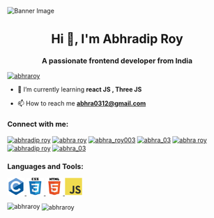
![Banner Image](https://user-images.githubusercontent.com/74038190/212750672-2f3f2b50-c84f-4ed8-a60a-849ae69ff9df.gifwidth=500)
<h1 align="center">Hi 👋, I'm Abhradip Roy</h1>
<h3 align="center">A passionate frontend developer from India</h3>

<p align="left"> <a href="https://github.com/ryo-ma/github-profile-trophy"><img src="https://github-profile-trophy.vercel.app/?username=abhraroy" alt="abhraroy" /></a> </p>

- 🌱 I’m currently learning **react JS , Three JS**

- 📫 How to reach me **abhra0312@gmail.com**

<h3 align="left">Connect with me:</h3>
<p align="left">
<a href="https://linkedin.com/in/abhradip roy" target="blank"><img align="center" src="https://raw.githubusercontent.com/rahuldkjain/github-profile-readme-generator/master/src/images/icons/Social/linked-in-alt.svg" alt="abhradip roy" height="30" width="40" /></a>
<a href="https://fb.com/abhra roy" target="blank"><img align="center" src="https://raw.githubusercontent.com/rahuldkjain/github-profile-readme-generator/master/src/images/icons/Social/facebook.svg" alt="abhra roy" height="30" width="40" /></a>
<a href="https://instagram.com/abhra_roy003" target="blank"><img align="center" src="https://raw.githubusercontent.com/rahuldkjain/github-profile-readme-generator/master/src/images/icons/Social/instagram.svg" alt="abhra_roy003" height="30" width="40" /></a>
<a href="https://www.codechef.com/users/abhra_03" target="blank"><img align="center" src="https://cdn.jsdelivr.net/npm/simple-icons@3.1.0/icons/codechef.svg" alt="abhra_03" height="30" width="40" /></a>
<a href="https://www.hackerrank.com/abhra roy" target="blank"><img align="center" src="https://raw.githubusercontent.com/rahuldkjain/github-profile-readme-generator/master/src/images/icons/Social/hackerrank.svg" alt="abhra roy" height="30" width="40" /></a>
<a href="https://www.leetcode.com/abhradip roy" target="blank"><img align="center" src="https://raw.githubusercontent.com/rahuldkjain/github-profile-readme-generator/master/src/images/icons/Social/leet-code.svg" alt="abhradip roy" height="30" width="40" /></a>
<a href="https://auth.geeksforgeeks.org/user/abhra_03" target="blank"><img align="center" src="https://raw.githubusercontent.com/rahuldkjain/github-profile-readme-generator/master/src/images/icons/Social/geeks-for-geeks.svg" alt="abhra_03" height="30" width="40" /></a>
</p>

<h3 align="left">Languages and Tools:</h3>
<p align="left"> <a href="https://www.cprogramming.com/" target="_blank" rel="noreferrer"> <img src="https://raw.githubusercontent.com/devicons/devicon/master/icons/c/c-original.svg" alt="c" width="40" height="40"/> </a> <a href="https://www.w3schools.com/css/" target="_blank" rel="noreferrer"> <img src="https://raw.githubusercontent.com/devicons/devicon/master/icons/css3/css3-original-wordmark.svg" alt="css3" width="40" height="40"/> </a> <a href="https://www.w3.org/html/" target="_blank" rel="noreferrer"> <img src="https://raw.githubusercontent.com/devicons/devicon/master/icons/html5/html5-original-wordmark.svg" alt="html5" width="40" height="40"/> </a> <a href="https://developer.mozilla.org/en-US/docs/Web/JavaScript" target="_blank" rel="noreferrer"> <img src="https://raw.githubusercontent.com/devicons/devicon/master/icons/javascript/javascript-original.svg" alt="javascript" width="40" height="40"/> </a> </p>

<p><img align="left" src="https://github-readme-stats.vercel.app/api/top-langs?username=abhraroy&show_icons=true&locale=en&layout=compact" alt="abhraroy" /></p>

<p>&nbsp;<img align="center" src="https://github-readme-stats.vercel.app/api?username=abhraroy&show_icons=true&locale=en" alt="abhraroy" /></p>

